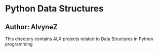 # Python Data Structures
## Author: AlvyneZ
This directory contains ALX projects related to Data Structures in Python programming
